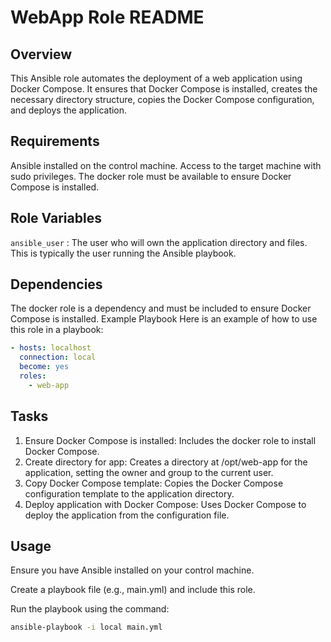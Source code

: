 # WebApp Role README
## Overview
This Ansible role automates the deployment of a web application using Docker Compose. It ensures that Docker Compose is installed, creates the necessary directory structure, copies the Docker Compose configuration, and deploys the application.

## Requirements
Ansible installed on the control machine.
Access to the target machine with sudo privileges.
The docker role must be available to ensure Docker Compose is installed.
## Role Variables
`ansible_user` : The user who will own the application directory and files. This is typically the user running the Ansible playbook.
## Dependencies
The docker role is a dependency and must be included to ensure Docker Compose is installed.
Example Playbook
Here is an example of how to use this role in a playbook:

```yaml
- hosts: localhost
  connection: local
  become: yes
  roles:
    - web-app
```
## Tasks
1. Ensure Docker Compose is installed: Includes the docker role to install Docker Compose.
2. Create directory for app: Creates a directory at /opt/web-app for the application, setting the owner and group to the current user.
3. Copy Docker Compose template: Copies the Docker Compose configuration template to the application directory.
4. Deploy application with Docker Compose: Uses Docker Compose to deploy the application from the configuration file.
## Usage
Ensure you have Ansible installed on your control machine.

Create a playbook file (e.g., main.yml) and include this role.

Run the playbook using the command:

``` bash
ansible-playbook -i local main.yml
```

